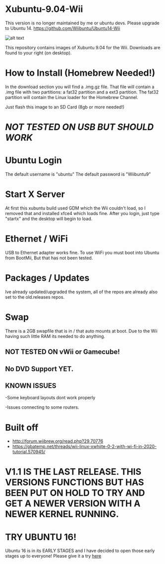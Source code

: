 # Xubuntu-9.04-Wii

This version is no longer maintained by me or ubuntu devs. Please upgrade to Ubuntu 14. https://github.com/Wiibuntu/Ubuntu14-Wii

![alt text](https://github.com/Wiibuntu/Xubuntu-9.04-Wii/blob/main/photos/Wiibuntu.png?raw=true)

This repository contains images of Xubuntu 9.04 for the Wii. Downloads are found to your right (on desktop).

# How to Install (Homebrew Needed!)
In the download section you will find a .img.gz file. That file will contain a .img file with two partitions: a fat32 partition and a ext3 partition. The fat32 partition will contain the Linux loader for the Homebrew Channel.

Just flash this image to an SD Card (8gb or more needed!)
# *NOT TESTED ON USB BUT SHOULD WORK*

# Ubuntu Login
The default username is "ubuntu"
The default password is "Wiibuntu9"

# Start X Server
At first this xubuntu build used GDM which the Wii couldn't load, so I removed that and installed xfce4 which loads fine.
After you login, just type "startx" and the desktop will begin to load.

# Ethernet / WiFi
USB to Ethernet adapter works fine. To use WiFi you must boot into Ubuntu from BootMii, But that has not been tested.

# Packages / Updates
Ive already updated/upgraded the system, all of the repos are already also set to the old.releases repos.

# Swap
There is a 2GB swapfile that is in / that auto mounts at boot. Due to the Wii having such little RAM its needed to do anything.

## NOT TESTED ON vWii or Gamecube!

## No DVD Support YET.

## KNOWN ISSUES
-Some keyboard layouts dont work properly

-Issues connecting to some routers.

# Built off
- http://forum.wiibrew.org/read.php?29,70776
- https://gbatemp.net/threads/wii-linux-xwhiite-0-2-with-wi-fi-in-2020-tutorial.570945/

# V1.1 IS THE LAST RELEASE. THIS VERSIONS FUNCTIONS BUT HAS BEEN PUT ON HOLD TO TRY AND GET A NEWER VERSION WITH A NEWER KERNEL RUNNING. 

# TRY UBUNTU 16!
Ubuntu 16 is in its EARLY STAGES and I have decided to open those early stages up to everyone! Please give  it a try [here](https://github.com/Wiibuntu/Ubuntu-16.04-Wii)
